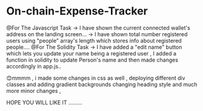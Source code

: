 # On-chain-Expense-Tracker
@For The Javascript Task 
-> I have shown the current connected wallet's address on the landing screen...
-> I have shown total number registered users using "people" array's length which stores info about registered people....
@For The Solidity Task
-> I have added a "edit name" button which lets you update your name being a registered user ,
   I added a function in solidity to update Person's name and then made changes accordingly in app.js..

😊mmmm , i made some changes in css as well , deploying different div classes and adding gradient backgrounds 
  changing heading style and much more minor changes , 

HOPE YOU WILL LIKE IT .........
   
